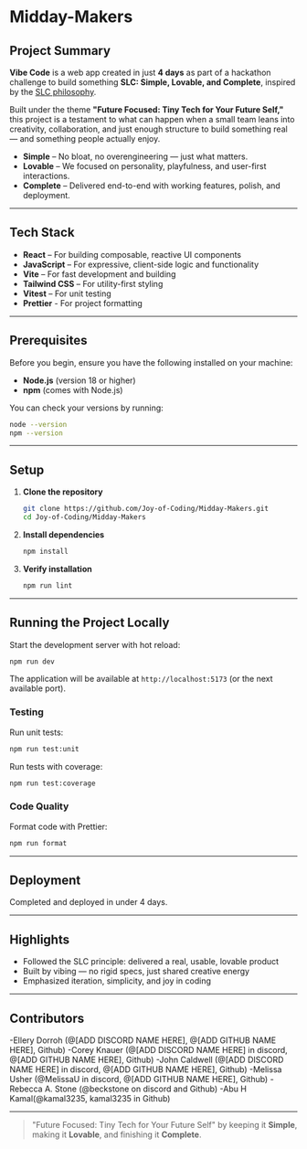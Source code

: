# Midday-Makers

## Project Summary

**Vibe Code** is a web app created in just **4 days** as part of a hackathon challenge to build something **SLC: Simple, Lovable, and Complete**, inspired by the [SLC philosophy](https://longform.asmartbear.com/slc/).

Built under the theme **"Future Focused: Tiny Tech for Your Future Self,"** this project is a testament to what can happen when a small team leans into creativity, collaboration, and just enough structure to build something real — and something people actually enjoy.

- **Simple** – No bloat, no overengineering — just what matters.
- **Lovable** – We focused on personality, playfulness, and user-first interactions.
- **Complete** – Delivered end-to-end with working features, polish, and deployment.

---

## Tech Stack

- **React** – For building composable, reactive UI components
- **JavaScript** – For expressive, client-side logic and functionality
- **Vite** – For fast development and building
- **Tailwind CSS** – For utility-first styling
- **Vitest** – For unit testing
- **Prettier** - For project formatting

---

## Prerequisites

Before you begin, ensure you have the following installed on your machine:

- **Node.js** (version 18 or higher)
- **npm** (comes with Node.js)

You can check your versions by running:

```bash
node --version
npm --version
```

---

## Setup

1. **Clone the repository**

   ```bash
   git clone https://github.com/Joy-of-Coding/Midday-Makers.git
   cd Joy-of-Coding/Midday-Makers
   ```

2. **Install dependencies**

   ```bash
   npm install
   ```

3. **Verify installation**
   ```bash
   npm run lint
   ```

---

## Running the Project Locally

Start the development server with hot reload:

```bash
npm run dev
```

The application will be available at `http://localhost:5173` (or the next available port).

### Testing

Run unit tests:

```bash
npm run test:unit
```

Run tests with coverage:

```bash
npm run test:coverage
```

### Code Quality

Format code with Prettier:

```bash
npm run format
```

---

## Deployment

Completed and deployed in under 4 days.

---

## Highlights

- Followed the SLC principle: delivered a real, usable, lovable product
- Built by vibing — no rigid specs, just shared creative energy
- Emphasized iteration, simplicity, and joy in coding


---

## Contributors

-Ellery Dorroh (@[ADD DISCORD NAME HERE], @[ADD GITHUB NAME HERE], Github)
-Corey Knauer (@[ADD DISCORD NAME HERE] in discord, @[ADD GITHUB NAME HERE], Github)
-John Caldwell (@[ADD DISCORD NAME HERE] in discord, @[ADD GITHUB NAME HERE], Github)
-Melissa Usher (@MelissaU in discord, @[ADD GITHUB NAME HERE], Github)
-Rebecca A. Stone (@beckstone on discord and Github)
-Abu H Kamal(@kamal3235, kamal3235 in Github)

---

> "Future Focused: Tiny Tech for Your Future Self" by keeping it **Simple**, making it **Lovable**, and finishing it **Complete**.